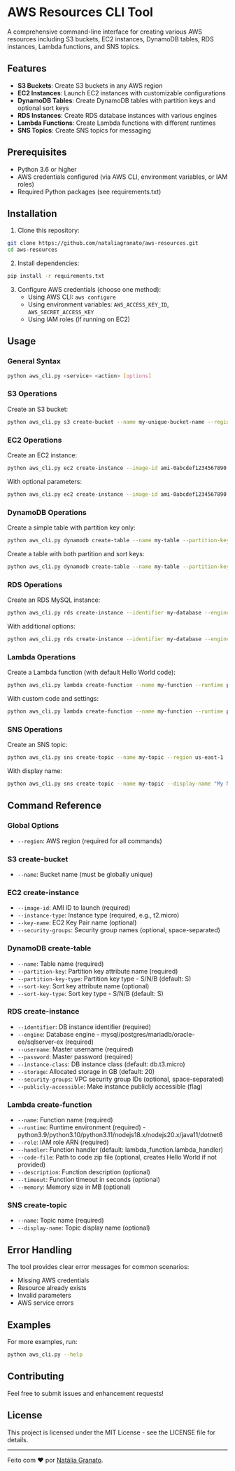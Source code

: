 # AWS Resources CLI Tool

A comprehensive command-line interface for creating various AWS resources including S3 buckets, EC2 instances, DynamoDB tables, RDS instances, Lambda functions, and SNS topics.

## Features

- **S3 Buckets**: Create S3 buckets in any AWS region
- **EC2 Instances**: Launch EC2 instances with customizable configurations
- **DynamoDB Tables**: Create DynamoDB tables with partition keys and optional sort keys
- **RDS Instances**: Create RDS database instances with various engines
- **Lambda Functions**: Create Lambda functions with different runtimes
- **SNS Topics**: Create SNS topics for messaging

## Prerequisites

- Python 3.6 or higher
- AWS credentials configured (via AWS CLI, environment variables, or IAM roles)
- Required Python packages (see requirements.txt)

## Installation

1. Clone this repository:
```bash
git clone https://github.com/nataliagranato/aws-resources.git
cd aws-resources
```

2. Install dependencies:
```bash
pip install -r requirements.txt
```

3. Configure AWS credentials (choose one method):
   - Using AWS CLI: `aws configure`
   - Using environment variables: `AWS_ACCESS_KEY_ID`, `AWS_SECRET_ACCESS_KEY`
   - Using IAM roles (if running on EC2)

## Usage

### General Syntax
```bash
python aws_cli.py <service> <action> [options]
```

### S3 Operations

Create an S3 bucket:
```bash
python aws_cli.py s3 create-bucket --name my-unique-bucket-name --region us-east-1
```

### EC2 Operations

Create an EC2 instance:
```bash
python aws_cli.py ec2 create-instance --image-id ami-0abcdef1234567890 --instance-type t2.micro --region us-east-1
```

With optional parameters:
```bash
python aws_cli.py ec2 create-instance --image-id ami-0abcdef1234567890 --instance-type t2.micro --region us-east-1 --key-name my-key-pair --security-groups default
```

### DynamoDB Operations

Create a simple table with partition key only:
```bash
python aws_cli.py dynamodb create-table --name my-table --partition-key id --region us-east-1
```

Create a table with both partition and sort keys:
```bash
python aws_cli.py dynamodb create-table --name my-table --partition-key userId --partition-key-type S --sort-key timestamp --sort-key-type N --region us-east-1
```

### RDS Operations

Create an RDS MySQL instance:
```bash
python aws_cli.py rds create-instance --identifier my-database --engine mysql --username admin --password mypassword123 --region us-east-1
```

With additional options:
```bash
python aws_cli.py rds create-instance --identifier my-database --engine postgres --instance-class db.t3.small --username admin --password mypassword123 --storage 50 --publicly-accessible --region us-east-1
```

### Lambda Operations

Create a Lambda function (with default Hello World code):
```bash
python aws_cli.py lambda create-function --name my-function --runtime python3.9 --role arn:aws:iam::123456789012:role/lambda-execution-role --region us-east-1
```

With custom code and settings:
```bash
python aws_cli.py lambda create-function --name my-function --runtime python3.9 --role arn:aws:iam::123456789012:role/lambda-execution-role --handler index.handler --code-file my-function.zip --timeout 60 --memory 256 --region us-east-1
```

### SNS Operations

Create an SNS topic:
```bash
python aws_cli.py sns create-topic --name my-topic --region us-east-1
```

With display name:
```bash
python aws_cli.py sns create-topic --name my-topic --display-name "My Notification Topic" --region us-east-1
```

## Command Reference

### Global Options
- `--region`: AWS region (required for all commands)

### S3 create-bucket
- `--name`: Bucket name (must be globally unique)

### EC2 create-instance
- `--image-id`: AMI ID to launch (required)
- `--instance-type`: Instance type (required, e.g., t2.micro)
- `--key-name`: EC2 Key Pair name (optional)
- `--security-groups`: Security group names (optional, space-separated)

### DynamoDB create-table
- `--name`: Table name (required)
- `--partition-key`: Partition key attribute name (required)
- `--partition-key-type`: Partition key type - S/N/B (default: S)
- `--sort-key`: Sort key attribute name (optional)
- `--sort-key-type`: Sort key type - S/N/B (default: S)

### RDS create-instance
- `--identifier`: DB instance identifier (required)
- `--engine`: Database engine - mysql/postgres/mariadb/oracle-ee/sqlserver-ex (required)
- `--username`: Master username (required)
- `--password`: Master password (required)
- `--instance-class`: DB instance class (default: db.t3.micro)
- `--storage`: Allocated storage in GB (default: 20)
- `--security-groups`: VPC security group IDs (optional, space-separated)
- `--publicly-accessible`: Make instance publicly accessible (flag)

### Lambda create-function
- `--name`: Function name (required)
- `--runtime`: Runtime environment (required) - python3.9/python3.10/python3.11/nodejs18.x/nodejs20.x/java11/dotnet6
- `--role`: IAM role ARN (required)
- `--handler`: Function handler (default: lambda_function.lambda_handler)
- `--code-file`: Path to code zip file (optional, creates Hello World if not provided)
- `--description`: Function description (optional)
- `--timeout`: Function timeout in seconds (optional)
- `--memory`: Memory size in MB (optional)

### SNS create-topic
- `--name`: Topic name (required)
- `--display-name`: Topic display name (optional)

## Error Handling

The tool provides clear error messages for common scenarios:
- Missing AWS credentials
- Resource already exists
- Invalid parameters
- AWS service errors

## Examples

For more examples, run:
```bash
python aws_cli.py --help
```

## Contributing

Feel free to submit issues and enhancement requests!

## License

This project is licensed under the MIT License - see the LICENSE file for details.

---

Feito com ❤️ por [Natália Granato](https://github.com/nataliagranato).
